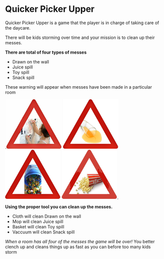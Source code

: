 # Quicker Picker Upper
Quicker Picker Upper is a game that the player is in charge of taking care of the daycare.

There will be kids storming over time and your mission is to clean up their messes.

**There are total of four types of messes**
- Drawn on the wall
- Juice spill
- Toy spill
- Snack spill

These warning will appear when messes have been made in a particular room

.<img src="app/assets/images/drawn.jpg" width="180">
<img src="app/assets/images/juice.png" width="180">
<img src="app/assets/images/toy.png" width="180">
<img src="app/assets/images/snack.png" width="180">.

**Using the proper tool you can clean up the messes.**
- Cloth will clean Drawn on the wall
- Mop will clean Juice spill
- Basket will clean Toy spill
- Vaccuum will clean Snack spill

*When a room has all four of the messes the game will be over!*
You better clench up and cleans things up as fast as you can before too many kids storm
